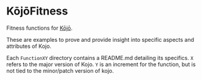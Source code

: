 # KōjōFitness
Fitness functions for [Kōjō](https://github.com/neighborhoods/kojo).

These are examples to prove and provide insight into specific aspects and attributes of Kojo.

Each `FunctionXY` directory contains a README.md detailing its specifics.
`X` refers to the major version of Kojo. `Y` is an increment for the function, but is not tied to the minor/patch version of kojo.
